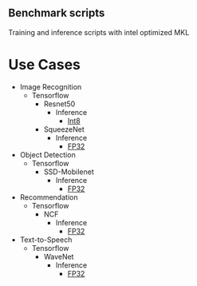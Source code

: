 ## Benchmark scripts ##

Training and inference scripts with intel optimized MKL

# Use Cases

* Image Recognition
    * Tensorflow
        * Resnet50
            * Inference
                * [Int8](image_recognition/tensorflow/resnet50/README.md)
        * SqueezeNet
            * Inference
                * [FP32](image_recognition/tensorflow/squeezenet/README.md#fp32-inference-instructions)
* Object Detection
    * Tensorflow
        * SSD-Mobilenet
            * Inference
                * [FP32](object_detection/tensorflow/ssd-mobilenet/README.md#fp32-inference-instructions)
* Recommendation
    * Tensorflow
        * NCF
            * Inference
                * [FP32](recommendation/tensorflow/ncf/README.md#fp32-inference-instructions)
* Text-to-Speech
    * Tensorflow
        * WaveNet
            * Inference
                * [FP32](text_to_speech/tensorfow/wavenet/README.md#fp32-inference-instructions)
